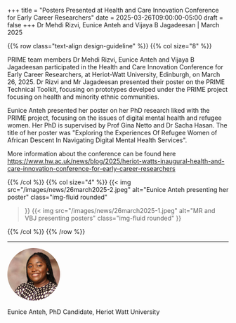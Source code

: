 +++
title = "Posters Presented at Health and Care Innovation Conference for Early Career Researchers"
date = 2025-03-26T09:00:00-05:00
draft = false
+++
Dr Mehdi Rizvi, Eunice Anteh and Vijaya B Jagadeesan | March 2025

{{% row class="text-align design-guideline" %}}
{{% col size="8" %}}


PRIME team members Dr Mehdi Rizvi, Eunice Anteh and Vijaya B Jagadeesan participated in the Health and Care Innovation Conference for Early Career Researchers, at Heriot-Watt University, Edinburgh, on March 26, 2025. Dr Rizvi and Mr Jagadeesan presented their poster on the PRIME Technical Toolkit, focusing on prototypes develped under the PRIME project focusing on health and minority ethnic communities. 

Eunice Anteh presented her poster on her PhD research liked with the PRIME project, focusing on the issues of digital mental health and refugee women. Her PhD is supervised by Prof Gina Netto and Dr Sacha Hasan. The title of her poster was "Exploring the Experiences Of Refugee Women of African Descent In Navigating Digital Mental Health Services".

More information about the conference can be found here https://www.hw.ac.uk/news/blog/2025/heriot-watts-inaugural-health-and-care-innovation-conference-for-early-career-researchers

{{% /col %}}
{{% col size="4" %}}
{{< img
src="/images/news/26march2025-2.jpeg"
alt="Eunice Anteh presenting her poster"
class="img-fluid rounded"
>}}
{{< img
src="/images/news/26march2025-1.jpeg"
alt="MR and VBJ presenting posters"
class="img-fluid rounded"
>}}

{{% /col %}}
{{% /row %}}

---

<div class="row" style="margin-bottom:0.5em;">
  <div class="team-image col-lg-2 d-flex align-items-center justify-content-start">
    <img alt="Photo of Dr GN" src="/images/team/Eunice.jpg" style="width:120px;height:120px;object-fit:cover;border-radius:50%;">
  </div>
</div>
<div class="row">
  <div class="team-meta col-lg-2 d-flex align-items-center justify-content-start">
    <p class="team-name mb-0" style="text-align:left;width:100%;">Eunice Anteh, PhD Candidate, Heriot Watt University</p>
  </div>
</div>